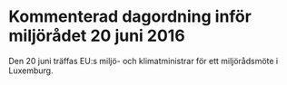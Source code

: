 # Kommenterad dagordning inför miljörådet 20 juni 2016

Den 20 juni träffas EU:s miljö- och klimatministrar för ett miljörådsmöte i Luxemburg.
